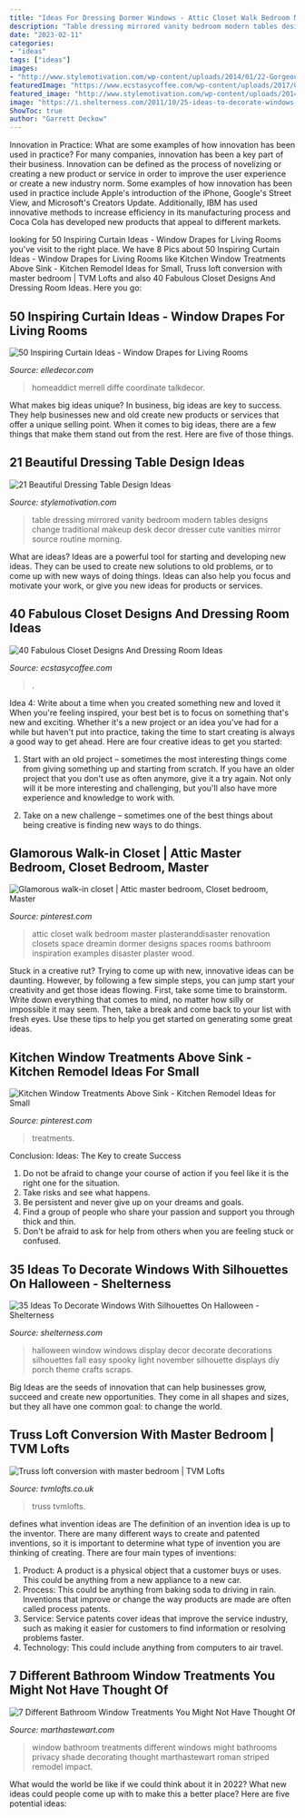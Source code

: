 ```yaml
---
title: "Ideas For Dressing Dormer Windows - Attic Closet Walk Bedroom Master Plasteranddisaster Renovation Closets Space Dreamin Dormer Designs Spaces Rooms Bathroom Inspiration Examples Disaster Plaster Wood"
description: "Table dressing mirrored vanity bedroom modern tables designs change traditional makeup desk decor dresser cute vanities mirror source routine morning"
date: "2023-02-11"
categories:
- "ideas"
tags: ["ideas"]
images:
- "http://www.stylemotivation.com/wp-content/uploads/2014/01/22-Gorgeous-Dressing-Table-Design-Ideas-3.jpg"
featuredImage: "https://www.ecstasycoffee.com/wp-content/uploads/2017/02/Dressing-Room-Design-Ideas32.jpg"
featured_image: "http://www.stylemotivation.com/wp-content/uploads/2014/01/22-Gorgeous-Dressing-Table-Design-Ideas-3.jpg"
image: "https://i.shelterness.com/2011/10/25-ideas-to-decorate-windows-with-silhouettes-on-halloween-1-775x1162.jpg"
ShowToc: true
author: "Garrett Deckow"
---
```



Innovation in Practice: What are some examples of how innovation has been used in practice?
For many companies, innovation has been a key part of their business. Innovation can be defined as the process of novelizing or creating a new product or service in order to improve the user experience or create a new industry norm. 
Some examples of how innovation has been used in practice include Apple's introduction of the iPhone, Google's Street View, and Microsoft's Creators Update. Additionally, IBM has used innovative methods to increase efficiency in its manufacturing process and Coca Cola has developed new products that appeal to different markets.

	

		
looking for 50 Inspiring Curtain Ideas - Window Drapes for Living Rooms you've visit to the right place. We have 8 Pics about 50 Inspiring Curtain Ideas - Window Drapes for Living Rooms like Kitchen Window Treatments Above Sink - Kitchen Remodel Ideas for Small, Truss loft conversion with master bedroom | TVM Lofts and also 40 Fabulous Closet Designs And Dressing Room Ideas. Here you go:
		
    
## 50 Inspiring Curtain Ideas - Window Drapes For Living Rooms

<img loading=lazy src="https://hips.hearstapps.com/hmg-prod.s3.amazonaws.com/images/window-dressing-02-1502120768.jpg?crop=0.778xw:0.944xh;0.222xw,0&amp;resize=768:*" onerror="this.onerror=null;this.src='https://tse4.mm.bing.net/th?id=OIP.zw3MLI0lt1Gck356DOmCPAHaLI&amp;pid=15.1';" alt="50 Inspiring Curtain Ideas - Window Drapes for Living Rooms">

_Source: elledecor.com_

>homeaddict merrell diffe coordinate talkdecor. 

	

What makes big ideas unique?
In business, big ideas are key to success. They help businesses new and old create new products or services that offer a unique selling point. When it comes to big ideas, there are a few things that make them stand out from the rest. Here are five of those things.

    
## 21 Beautiful Dressing Table Design Ideas

<img loading=lazy src="http://www.stylemotivation.com/wp-content/uploads/2014/01/22-Gorgeous-Dressing-Table-Design-Ideas-3.jpg" onerror="this.onerror=null;this.src='https://tse1.mm.bing.net/th?id=OIP.6wnDyiiXggidbEaMq5WKIgAAAA&amp;pid=15.1';" alt="21 Beautiful Dressing Table Design Ideas">

_Source: stylemotivation.com_

>table dressing mirrored vanity bedroom modern tables designs change traditional makeup desk decor dresser cute vanities mirror source routine morning. 

	

What are ideas?
Ideas are a powerful tool for starting and developing new ideas. They can be used to create new solutions to old problems, or to come up with new ways of doing things. Ideas can also help you focus and motivate your work, or give you new ideas for products or services.

    
## 40 Fabulous Closet Designs And Dressing Room Ideas

<img loading=lazy src="https://www.ecstasycoffee.com/wp-content/uploads/2017/02/Dressing-Room-Design-Ideas32.jpg" onerror="this.onerror=null;this.src='https://tse1.mm.bing.net/th?id=OIP.GJ1SX2YdsdlUOWd544pt8AHaE_&amp;pid=15.1';" alt="40 Fabulous Closet Designs And Dressing Room Ideas">

_Source: ecstasycoffee.com_

>. 

	

Idea 4: Write about a time when you created something new and loved it
When you're feeling inspired, your best bet is to focus on something that's new and exciting. Whether it's a new project or an idea you've had for a while but haven't put into practice, taking the time to start creating is always a good way to get ahead. Here are four creative ideas to get you started: 
1. Start with an old project – sometimes the most interesting things come from giving something up and starting from scratch. If you have an older project that you don't use as often anymore, give it a try again. Not only will it be more interesting and challenging, but you'll also have more experience and knowledge to work with.

2. Take on a new challenge – sometimes one of the best things about being creative is finding new ways to do things.

    
## Glamorous Walk-in Closet | Attic Master Bedroom, Closet Bedroom, Master

<img loading=lazy src="https://i.pinimg.com/736x/0a/a3/84/0aa384eef5f204c3dcf80433caee9890.jpg" onerror="this.onerror=null;this.src='https://tse3.mm.bing.net/th?id=OIP.Exaw76Jekm2g79RDnhi1mgHaKX&amp;pid=15.1';" alt="Glamorous walk-in closet | Attic master bedroom, Closet bedroom, Master">

_Source: pinterest.com_

>attic closet walk bedroom master plasteranddisaster renovation closets space dreamin dormer designs spaces rooms bathroom inspiration examples disaster plaster wood. 

	

Stuck in a creative rut? Trying to come up with new, innovative ideas can be daunting. However, by following a few simple steps, you can jump start your creativity and get those ideas flowing. First, take some time to brainstorm. Write down everything that comes to mind, no matter how silly or impossible it may seem. Then, take a break and come back to your list with fresh eyes. Use these tips to help you get started on generating some great ideas.

    
## Kitchen Window Treatments Above Sink - Kitchen Remodel Ideas For Small

<img loading=lazy src="https://i.pinimg.com/originals/ab/47/65/ab47652b0b7e11b7ad0f2546b86312e7.jpg" onerror="this.onerror=null;this.src='https://tse1.mm.bing.net/th?id=OIP.TqD7nYWSyl-r2OI-M5XP0QHaLG&amp;pid=15.1';" alt="Kitchen Window Treatments Above Sink - Kitchen Remodel Ideas for Small">

_Source: pinterest.com_

>treatments. 

	

Conclusion: Ideas: The Key to create Success
1. Do not be afraid to change your course of action if you feel like it is the right one for the situation.
2. Take risks and see what happens.
3. Be persistent and never give up on your dreams and goals.
4. Find a group of people who share your passion and support you through thick and thin.
5. Don't be afraid to ask for help from others when you are feeling stuck or confused.

    
## 35 Ideas To Decorate Windows With Silhouettes On Halloween - Shelterness

<img loading=lazy src="https://i.shelterness.com/2011/10/25-ideas-to-decorate-windows-with-silhouettes-on-halloween-1-775x1162.jpg" onerror="this.onerror=null;this.src='https://tse4.mm.bing.net/th?id=OIP.1ZaMQenkiKCfgyBHje5rjQHaLG&amp;pid=15.1';" alt="35 Ideas To Decorate Windows With Silhouettes On Halloween - Shelterness">

_Source: shelterness.com_

>halloween window windows display decor decorate decorations silhouettes fall easy spooky light november silhouette displays diy porch theme crafts scraps. 

	

Big Ideas are the seeds of innovation that can help businesses grow, succeed and create new opportunities. They come in all shapes and sizes, but they all have one common goal: to change the world.

    
## Truss Loft Conversion With Master Bedroom | TVM Lofts

<img loading=lazy src="https://www.tvmlofts.co.uk/wp-content/uploads/2019/07/truss-loft-conversions-master-bedroom-linsolnshire-02-800x600.jpg" onerror="this.onerror=null;this.src='https://tse4.mm.bing.net/th?id=OIP.hRIWumuAyX-7PqPcY2xVoQHaFj&amp;pid=15.1';" alt="Truss loft conversion with master bedroom | TVM Lofts">

_Source: tvmlofts.co.uk_

>truss tvmlofts. 

	

defines what invention ideas are
The definition of an invention idea is up to the inventor. 
There are many different ways to create and patented inventions, so it is important to determine what type of invention you are thinking of creating. There are four main types of inventions: 
1) Product: A product is a physical object that a customer buys or uses. This could be anything from a new appliance to a new car. 
2) Process: This could be anything from baking soda to driving in rain. Inventions that improve or change the way products are made are often called process patents. 
3) Service: Service patents cover ideas that improve the service industry, such as making it easier for customers to find information or resolving problems faster. 
4) Technology: This could include anything from computers to air travel.

    
## 7 Different Bathroom Window Treatments You Might Not Have Thought Of

<img loading=lazy src="http://assets.marthastewart.com/styles/wmax-1500/d24/striped-roman-shade-1027/striped-roman-shade-1027.jpg?itok=OKkOVylv" onerror="this.onerror=null;this.src='https://tse2.mm.bing.net/th?id=OIP.nkW-rc4-lXChZUMjGWb6xgHaKh&amp;pid=15.1';" alt="7 Different Bathroom Window Treatments You Might Not Have Thought Of">

_Source: marthastewart.com_

>window bathroom treatments different windows might bathrooms privacy shade decorating thought marthastewart roman striped remodel impact. 

	

What would the world be like if we could think about it in 2022? What new ideas could people come up with to make this a better place? Here are five potential ideas:


